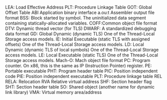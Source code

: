 LEA: Load Effective Address
PLT: Procedure Linkage Table
GOT: Global Offset Table
ABI	Application binary interface
a.ou:t	Assembler output file format
BSS: Block started by symbol. The uninitialized data segment containing statically-allocated variables.
COFF:Common object file format
DTV: Dynamic thread vector (for TLS)
DWARF: A standardized debugging data format
GD:	Global Dynamic (dynamic TLS) One of the Thread-Local Storage access models.
IE: Initial Executable (static TLS with assigned offsets) One of the Thread-Local Storage access models.
LD: Local Dynamic (dynamic TLS of local symbols) One of the Thread-Local Storage access models.
LE: Local Executable (static TLS) One of the Thread-Local Storage access models.
Mach-O: Mach object file format
PC: Program counter. On x86, this is the same as IP (Instruction Pointer) register.
PE: Portable executable
PHT: Program header table
PIC: Position independent code
PIE: Position independent executable
PLT: Procedure linkage table
REL
RELA: Relocation
RVA	Relative virtual address
SHF: Section header flag
SHT: Section header table
SO:	Shared object (another name for dynamic link library)
VMA: Virtual memory area/address
